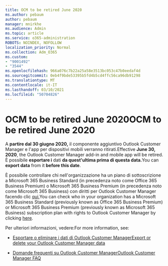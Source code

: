 ```yaml
---
title: OCM to be retired June 2020
ms.author: pebaum
author: pebaum
manager: mnirkhe
ms.audience: Admin
ms.topic: article
ms.service: o365-administration
ROBOTS: NOINDEX, NOFOLLOW
localization_priority: Normal
ms.collection: Adm_O365
ms.custom:
- "9001492"
- "3544"
ms.openlocfilehash: 966a076c7b22a25a58e3513bc053c47b0eedaf4d
ms.sourcegitcommit: 0eb4f9bde53395b5fd4b5cd4ffc56ca96db91298
ms.translationtype: MT
ms.contentlocale: it-IT
ms.lasthandoff: 03/10/2021
ms.locfileid: "50704826"
---
```

# <a name="ocm-to-be-retired-june-2020"></a><span data-ttu-id="c9938-102">OCM to be retired June 2020</span><span class="sxs-lookup"><span data-stu-id="c9938-102">OCM to be retired June 2020</span></span>


<span data-ttu-id="c9938-103">A **partire dal 30 giugno 2020,** il componente aggiuntivo Outlook Customer Manager e l'app per dispositivi mobili verranno ritirati.</span><span class="sxs-lookup"><span data-stu-id="c9938-103">Effective **June 30, 2020**, the Outlook Customer Manager add-in and mobile app will be retired.</span></span> <span data-ttu-id="c9938-104">È possibile **esportare i** dati **da quest'ultima prima di questa data.**</span><span class="sxs-lookup"><span data-stu-id="c9938-104">You can  **export data**  from it  **before this date**.</span></span>  

<span data-ttu-id="c9938-105">È possibile controllare chi nell'organizzazione ha un piano di sottoscrizione a Microsoft 365 Business Standard (in precedenza noto come Office 365 Business Premium) o Microsoft 365 Business Premium (in precedenza noto come Microsoft 365 Business) con diritti per Outlook Customer Manager facendo clic [qui.](https://admin.microsoft.com/AdminPortal/Home?ref=/users)</span><span class="sxs-lookup"><span data-stu-id="c9938-105">You can check who in your organization has a Microsoft 365 Business Standard (previously known as Office 365 Business Premium) or Microsoft 365 Business Premium (previously known as Microsoft 365 Business) subscription plan with rights to Outlook Customer Manager by clicking [here](https://admin.microsoft.com/AdminPortal/Home?ref=/users).</span></span>

<span data-ttu-id="c9938-106">Per ulteriori informazioni, vedere:</span><span class="sxs-lookup"><span data-stu-id="c9938-106">For more information, see:</span></span>

- [<span data-ttu-id="c9938-107">Esportare o eliminare i dati di Outlook Customer Manager</span><span class="sxs-lookup"><span data-stu-id="c9938-107">Export or delete your Outlook Customer Manager data</span></span>](https://support.office.com/article/1a421cb4-e8de-4b44-bfb8-710b92820439)

- [<span data-ttu-id="c9938-108">Domande frequenti su Outlook Customer Manager</span><span class="sxs-lookup"><span data-stu-id="c9938-108">Outlook Customer Manager FAQ</span></span>](https://techcommunity.microsoft.com/t5/outlook-customer-manager/faq-frequently-asked-questions-about-outlook-customer-manager/m-p/29680)
